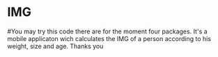 # IMG
#You may try this code
there are for the moment four packages.
It's a mobile applicaton wich calculates the IMG of a person according to his weight, size and age. 
Thanks you
